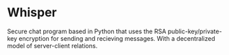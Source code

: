 Whisper
=======

Secure chat program based in Python that uses the RSA public-key/private-key
encryption for sending and recieving messages.  With a decentralized model 
of server-client relations.
